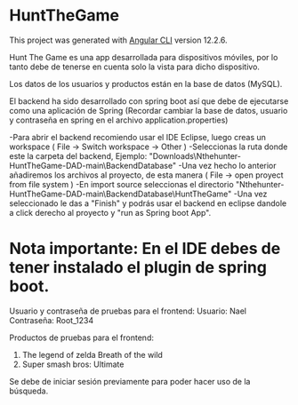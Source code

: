 # HuntTheGame

This project was generated with [Angular CLI](https://github.com/angular/angular-cli) version 12.2.6.

Hunt The Game es una app desarrollada para dispositivos móviles, por lo tanto debe de tenerse en cuenta solo la vista para dicho dispositivo.

Los datos de los usuarios y productos están en la base de datos (MySQL).

El backend ha sido desarrollado con spring boot así que debe de ejecutarse como una aplicación de Spring
(Recordar cambiar la base de datos, usuario y contraseña en spring en el archivo application.properties)

-Para abrir el backend recomiendo usar el IDE Eclipse, luego creas un workspace ( File -> Switch workspace -> Other )
-Seleccionas la ruta donde este la carpeta del backend, Ejemplo: "Downloads\Nthehunter-HuntTheGame-DAD-main\BackendDatabase"
-Una vez hecho lo anterior añadiremos los archivos al proyecto, de esta manera ( File -> open proyect from file system ) 
-En import source seleccionas el directorio "Nthehunter-HuntTheGame-DAD-main\BackendDatabase\HuntTheGame"
-Una vez seleccionado le das a "Finish" y podrás usar el backend en eclipse dandole a click derecho al proyecto y "run as Spring boot App".

 # Nota importante: En el IDE debes de tener instalado el plugin de spring boot.

Usuario y contraseña de pruebas para el frontend:
Usuario: Nael  Contraseña: Root_1234

Productos de pruebas para el frontend:
1. The legend of zelda Breath of the wild
2. Super smash bros: Ultimate

Se debe de iniciar sesión previamente para poder hacer uso de la búsqueda.
